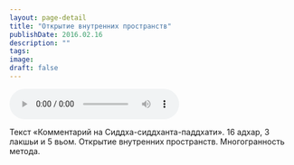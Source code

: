 ```yaml
---
layout: page-detail
title: "Открытие внутренних пространств"
publishDate: 2016.02.16
description: ""
tags:
image:
draft: false
---
```


<audio title="2016.02.16 - Открытие внутренних пространств.mp3" src="/upload/iblock/ff3/ff3cc2cbfa3d9f9384d700a1bf6b4515.mp3" controls=""></audio>

 Текст «Комментарий на Сиддха-сиддханта-паддхати». 16 адхар, 3 лакшьи и 5 вьом. Открытие внутренних пространств. Многогранность метода. 

  
